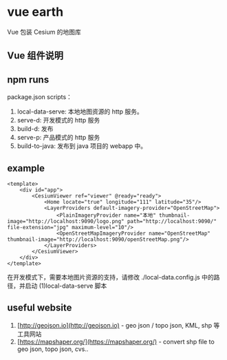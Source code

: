 # vue earth
Vue 包装 Cesium 的地图库

## Vue 组件说明

## npm runs

package.json scripts：
1. local-data-serve: 本地地图资源的 http 服务。
2. serve-d: 开发模式的 http 服务
3. build-d: 发布
4. serve-p: 产品模式的 http 服务
5. build-to-java: 发布到 java 项目的 webapp 中。

## example

```vue
<template>
    <div id="app">
        <CesiumViewer ref="viewer" @ready="ready">
            <Home locate="true" longitude="111" latitude="35"/>
            <LayerProviders default-imagery-provider="OpenStreetMap">
                <PlainImageryProvider name="本地" thumbnail-image="http://localhost:9090/logo.png" path="http://localhost:9090/" file-extension="jpg" maximum-level="10"/>
                <OpenStreetMapImageryProvider name="OpenStreetMap" thumbnail-image="http://localhost:9090/openStreetMap.png"/>
            </LayerProviders>
        </CesiumViewer>
    </div>
</template>
```

在开发模式下，需要本地图片资源的支持，请修改 ./local-data.config.js 中的路径，并启动 (1)local-data-serve 脚本

## useful website

1. [http://geojson.io](http://geojson.io) - geo json / topo json, KML, shp 等工具网站
2. [https://mapshaper.org/](https://mapshaper.org/) - convert shp file to geo json, topo json, cvs..
